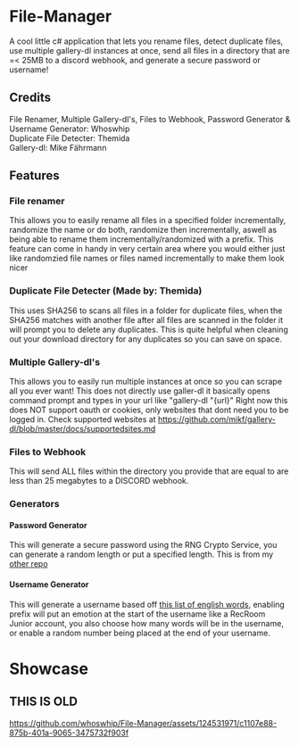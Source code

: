 # File-Manager
A cool little c# application that lets you rename files, detect duplicate files, use multiple gallery-dl instances at once, send all files in a directory that are =< 25MB to a discord webhook, and generate a secure password or username!

## Credits
File Renamer, Multiple Gallery-dl's, Files to Webhook, Password Generator & Username Generator: Whoswhip
<br/>
Duplicate File Detecter: Themida
<br/>
Gallery-dl: Mike Fährmann

## Features
### File renamer
This allows you to easily rename all files in a specified folder incrementally, randomize the name or do both, randomize then incrementally, aswell as being able to rename them incrementally/randomized with a prefix.
This feature can come in handy in very certain area where you would either just like randomzied file names or files named incrementally to make them look nicer

### Duplicate File Detecter (Made by: Themida)
This uses SHA256 to scans all files in a folder for duplicate files, when the SHA256 matches with another file after all files are scanned in the folder it will prompt you to delete any duplicates.
This is quite helpful when cleaning out your download directory for any duplicates so you can save on space.

### Multiple Gallery-dl's 
This allows you to easily run multiple instances at once so you can scrape all you ever want! 
This does not directly use galler-dl it basically opens command prompt and types in your url like "gallery-dl "{url}" 
Right now this does NOT support oauth or cookies, only websites that dont need you to be logged in.
Check supported websites at https://github.com/mikf/gallery-dl/blob/master/docs/supportedsites.md

### Files to Webhook
This will send ALL files within the directory you provide that are equal to are less than 25 megabytes to a DISCORD webhook.
### Generators 
#### Password Generator 
This will generate a secure password using the RNG Crypto Service, you can generate a random length or put a specified length. This is from my [other repo](https://github.com/whoswhip/password-generator)
#### Username Generator
This will generate a username based off [this list of english words](https://github.com/dwyl/english-words/blob/master/words.txt), enabling prefix will put an emotion at the start of the username like a RecRoom Junior account, you also choose how many words will be in the username, or enable a random number being placed at the end of your username.
# Showcase
## THIS IS OLD
https://github.com/whoswhip/File-Manager/assets/124531971/c1107e88-875b-401a-9065-3475732f903f


